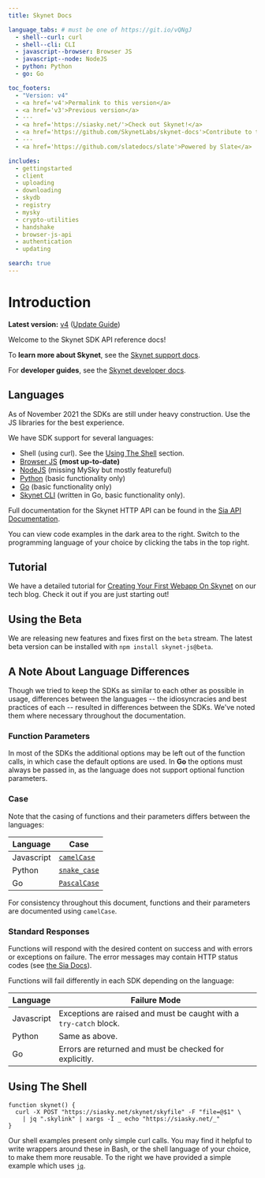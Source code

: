 ```yaml
---
title: Skynet Docs

language_tabs: # must be one of https://git.io/vQNgJ
  - shell--curl: curl
  - shell--cli: CLI
  - javascript--browser: Browser JS
  - javascript--node: NodeJS
  - python: Python
  - go: Go

toc_footers:
  - "Version: v4"
  - <a href='v4'>Permalink to this version</a>
  - <a href='v3'>Previous version</a>
  - ---
  - <a href='https://siasky.net/'>Check out Skynet!</a>
  - <a href='https://github.com/SkynetLabs/skynet-docs'>Contribute to the docs</a>
  - ---
  - <a href='https://github.com/slatedocs/slate'>Powered by Slate</a>

includes:
  - gettingstarted
  - client
  - uploading
  - downloading
  - skydb
  - registry
  - mysky
  - crypto-utilities
  - handshake
  - browser-js-api
  - authentication
  - updating

search: true
---
```


# Introduction

**Latest version:** <a href='v4'>v4</a> ([Update Guide](v4#updating-from-v3))

Welcome to the Skynet SDK API reference docs!

To **learn more about Skynet**, see the [Skynet support docs](https://support.siasky.net/).

For **developer guides**, see the [Skynet developer docs](https://docs.siasky.net/).

## Languages

<aside class="warning">
As of November 2021 the SDKs are still under heavy construction. Use the JS
libraries for the best experience.
</aside>

We have SDK support for several languages:

- Shell (using curl). See the [Using The Shell](#using-the-shell) section.
- [Browser JS](https://github.com/SkynetLabs/skynet-js) **(most up-to-date)**
- [NodeJS](https://github.com/SkynetLabs/nodejs-skynet) (missing MySky but mostly featureful)
- [Python](https://github.com/SkynetLabs/python-skynet) (basic functionality only)
- [Go](https://github.com/SkynetLabs/go-skynet) (basic functionality only)
- [Skynet CLI](https://github.com/SkynetLabs/skynet-cli) (written in Go, basic functionality only).

Full documentation for the Skynet HTTP API can be found in the [Sia API
Documentation](https://sia.tech/docs/#skynet).

<aside class="success">
You can view code examples in the dark area to the right. Switch to the
programming language of your choice by clicking the tabs in the top right.
</aside>

## Tutorial

We have a detailed tutorial for [Creating Your First Webapp On
Skynet](https://blog.sia.tech/creating-your-first-web-app-on-skynet-ec6f4fff405f)
on our tech blog. Check it out if you are just starting out!

## Using the Beta

We are releasing new features and fixes first on the `beta` stream. The latest
beta version can be installed with `npm install skynet-js@beta`.

## A Note About Language Differences

Though we tried to keep the SDKs as similar to each other as possible in usage,
differences between the languages -- the idiosyncracies and best practices of
each -- resulted in differences between the SDKs. We've noted them where
necessary throughout the documentation.

### Function Parameters

In most of the SDKs the additional options may be left out of the function
calls, in which case the default options are used. In <b>Go</b> the options must
always be passed in, as the language does not support optional function
parameters.

### Case

Note that the casing of functions and their parameters differs between the
languages:

Language | Case
-------- | ----
Javascript | [`camelCase`](https://en.wikipedia.org/wiki/Camel_case)
Python | [`snake_case`](https://en.wikipedia.org/wiki/Snake_case)
Go | [`PascalCase`](https://en.wikipedia.org/wiki/PascalCase)

For consistency throughout this document, functions and their parameters are
documented using `camelCase`.

### Standard Responses

Functions will respond with the desired content on success and with errors or
exceptions on failure. The error messages may contain HTTP status codes (see
[the Sia Docs](https://sia.tech/docs/#standard-responses)).

Functions will fail differently in each SDK depending on the language:

Language | Failure Mode
-------- | ------------
Javascript | Exceptions are raised and must be caught with a `try-catch` block.
Python | Same as above.
Go | Errors are returned and must be checked for explicitly.

## Using The Shell

```shell
function skynet() {
  curl -X POST "https://siasky.net/skynet/skyfile" -F "file=@$1" \
    | jq ".skylink" | xargs -I _ echo "https://siasky.net/_"
}
```

Our shell examples present only simple curl calls. You may find it helpful to
write wrappers around these in Bash, or the shell language of your choice, to
make them more reusable. To the right we have provided a simple example which
uses [`jq`](https://stedolan.github.io/jq/).
